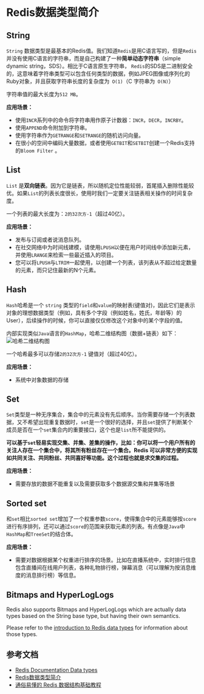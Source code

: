 # Redis数据类型简介

## String

`String` 数据类型是最基本的Redis值。我们知道`Redis`是用C语言写的，但是`Redis`并没有使用C语言的字符串，而是自己构建了一种**简单动态字符串**（simple dynamic string，SDS）。相比于C语言原生字符串，
`Redis`的SDS是二进制安全的，这意味着字符串类型可以包含任何类型的数据，例如JPEG图像或序列化的Ruby对象，并且获取字符串长度的复杂度为` O(1)`（C 字符串为` O(N)`）

字符串值的最大长度为`512 MB`。

**应用场景：** 
- 使用`INCR`系列中的命令将字符串用作原子计数器：`INCR`，`DECR`，`INCRBY`。
- 使用`APPEND`命令附加到字符串。
- 使用字符串作为`GETRANGE`和`SETRANGE`的随机访问向量。
- 在很小的空间中编码大量数据，或者使用`GETBIT`和`SETBIT`创建一个Redis支持的`Bloom Filter` 。

## List

`List` 是**双向链表**。因为它是链表，所以随机定位性能较弱，首尾插入删除性能较优。如果`List`的列表长度很长，使用时我们一定要关注链表相关操作的时间复杂度。

一个列表的最大长度为：`2的32次方-1`（超过40亿）。

**应用场景：** 
- 发布与订阅或者说消息队列。
- 在社交网络中为时间线建模，请使用`LPUSH`以便在用户时间线中添加新元素，并使用`LRANGE`来检索一些最近插入的项目。
- 您可以将`LPUSH`与`LTRIM`一起使用，以创建一个列表，该列表从不超过给定数量的元素，而只记住最新的N个元素。

## Hash

`Hash`哈希是一个 `string` 类型的`field`和`value`的映射表(键值对)，因此它们是表示对象的理想数据类型（例如，具有多个字段（例如姓名，姓氏，年龄等）的User），后续操作的时候，你可以直接仅仅修改这个对象中的某个字段的值。

内部实现类似`Java`语言的`HashMap`，哈希二维结构图（数据+链表）如下：
![哈希二维结构图](/img/hash.png)

一个哈希最多可以存储`2的32次方-1` 键值对（超过40亿）。

**应用场景：** 
- 系统中对象数据的存储

## Set

`Set`类型是一种无序集合，集合中的元素没有先后顺序。当你需要存储一个列表数据，又不希望出现重复数据时，`set`是一个很好的选择，并且`set`提供了判断某个成员是否在一个`set`集合内的重要接口，这个也是`list`所不能提供的。

**可以基于`set`轻易实现交集、并集、差集的操作，比如：你可以将一个用户所有的关注人存在一个集合中，将其所有粉丝存在一个集合。Redis 可以非常方便的实现如共同关注、共同粉丝、共同喜好等功能。这个过程也就是求交集的过程。**

**应用场景：** 
- 需要存放的数据不能重复以及需要获取多个数据源交集和并集等场景

## Sorted set

 和`set`相比`sorted set`增加了一个权重参数`score`，使得集合中的元素能够按`score`进行有序排列，还可以通过`score`的范围来获取元素的列表。有点像是`Java`中`HashMap`和`TreeSet`的结合体。

**应用场景：** 
- 需要对数据根据某个权重进行排序的场景。比如在直播系统中，实时排行信息包含直播间在线用户列表，各种礼物排行榜，弹幕消息（可以理解为按消息维度的消息排行榜）等信息。


## Bitmaps and HyperLogLogs

Redis also supports Bitmaps and HyperLogLogs which are actually data types based on the String base type, but having their own semantics.

Please refer to the [introduction to Redis data types](https://redis.io/topics/data-types-intro) for information about those types.

## 参考文档

- [Redis Documentation Data types](https://redis.io/topics/data-types)
- [Redis数据类型简介](https://redis.io/topics/data-types-intro)
- [通俗易懂的 Redis 数据结构基础教程](https://juejin.im/post/6844903644798664712)